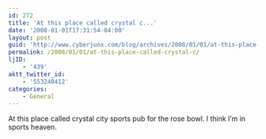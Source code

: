 ```yaml
---
id: 272
title: 'At this place called crystal c...'
date: '2008-01-01T17:31:54-04:00'
layout: post
guid: 'http://www.cyberjunx.com/blog/archives/2008/01/01/at-this-place-called-crystal-c/'
permalink: /2008/01/01/at-this-place-called-crystal-c/
ljID:
    - '439'
aktt_twitter_id:
    - '553240412'
categories:
    - General
---
```


At this place called crystal city sports pub for the rose bowl. I think I’m in sports heaven.